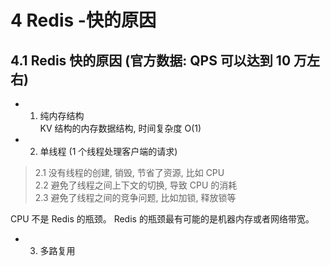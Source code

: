# 4 Redis -快的原因

## 4.1 Redis 快的原因 (官方数据: QPS 可以达到 10 万左右)

* 1. 纯内存结构  
KV 结构的内存数据结构, 时间复杂度 O(1)

* 2. 单线程 (1 个线程处理客户端的请求)  

> 2.1 没有线程的创建, 销毁, 节省了资源, 比如 CPU  
> 2.2 避免了线程之间上下文的切换, 导致 CPU 的消耗  
> 2.3 避免了线程之间的竞争问题, 比如加锁, 释放锁等  

CPU 不是 Redis 的瓶颈。 Redis 的瓶颈最有可能的是机器内存或者网络带宽。

* 3. 多路复用